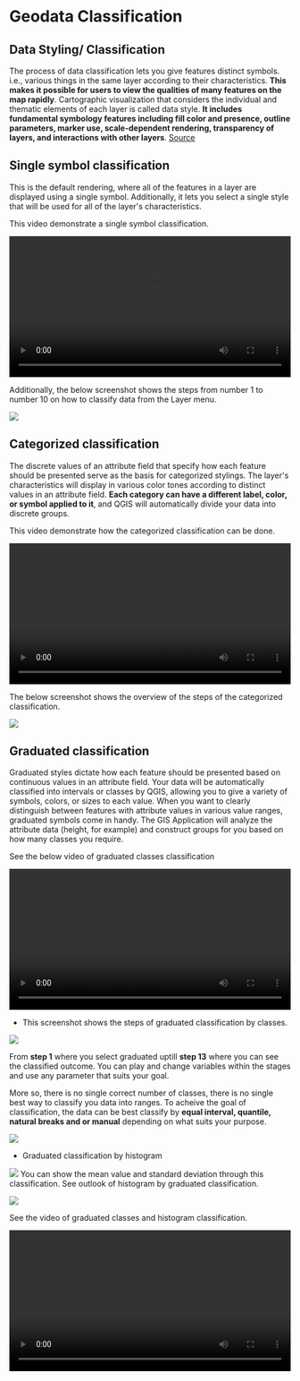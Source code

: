 # Geodata Classification

## Data Styling/ Classification

The process of data classification lets you give features distinct symbols. i.e., various things in the same layer according to their characteristics. **This makes it possible for users to view the qualities of many features on the map rapidly**. Cartographic visualization that considers the individual and thematic elements of each layer is called data style. **It includes fundamental symbology features including fill color and presence, outline parameters, marker use, scale-dependent rendering, transparency of layers, and interactions with other layers**.
 [Source](https://hub.packtpub.com/style-management-qgis/)


## Single symbol classification

This is the default rendering, where all of the features in a layer are displayed using a single symbol. Additionally, it lets you select a single style that will be used for all of the layer's characteristics. 

This video demonstrate a single symbol classification.

<video width="100%" controls src="https://github.com/GIScience/gis-training-resource-center/raw/main/fig/Single_symbol_video.mp4"></video>

Additionally, the below screenshot shows the steps from number 1 to number 10 on how to classify data from the Layer menu.

![](/fig/Single_symbol_classify.png)


## Categorized classification

The discrete values of an attribute field that specify how each feature should be presented serve as the basis for categorized stylings. The layer's characteristics will display in various color tones according to distinct values in an attribute field. **Each category can have a different label, color, or symbol applied to it**, and QGIS will automatically divide your data into discrete groups.

This video demonstrate how the categorized classification can be done.

<video width="100%" controls src="https://github.com/GIScience/gis-training-resource-center/raw/main/fig/Classify_by_categorized.mp4"></video>

The below screenshot shows the overview of the steps of the categorized classification.

![](/fig/Categorized_district_map_SierraLeone.png)


## Graduated classification

Graduated styles dictate how each feature should be presented based on continuous values in an attribute field. Your data will be automatically classified into intervals or classes by QGIS, allowing you to give a variety of symbols, colors, or sizes to each value. When you want to clearly distinguish between features with attribute values in various value ranges, graduated symbols come in handy. The GIS Application will analyze the attribute data (height, for example) and construct groups for you based on how many classes you require.

See the below video of graduated classes classification

<video width="100%" controls src="https://github.com/GIScience/gis-training-resource-center/raw/main/fig/Graduated_classification.mp4"></video>

* This screenshot shows the steps of graduated classification by classes. 

![](/fig/Graduated_classify_classes.png)

From **step 1** where you select graduated uptill **step 13** where you can see the classified outcome. You can play and change variables within the stages and use any parameter that suits your goal. 

More so, there is no single correct number of classes, there is no single best way to classify you data into ranges. To acheive the goal of classification, the data can be best classify by **equal interval, quantile, natural breaks and or manual** depending on what suits your purpose.

![](/fig/Classification_methods.PNG)

* Graduated classification by histogram

![](/fig/Graduated_classify_histogram.png)
You can show the mean value and standard deviation through this classification. 
See outlook of histogram by graduated classification.

![](/fig/Graduated_histogram.png)


See the video of graduated classes and histogram classification.

<video width="100%" controls src="https://github.com/GIScience/gis-training-resource-center/raw/main/fig/Graduated_classes_histogram.mp4"></video>

